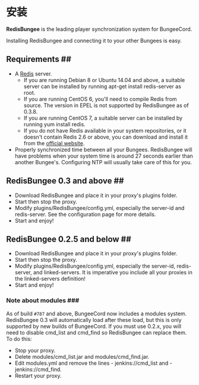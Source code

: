 # 安装

**RedisBungee** is the leading player synchronization system for BungeeCord.

Installing RedisBungee and connecting it to your other Bungees is easy.

## Requirements \#\#

* A [Redis](http://redis.io/) server.
  * If you are running Debian 8 or Ubuntu 14.04 and above, a suitable server can be installed by running apt-get install redis-server as root.
  * If you are running CentOS 6, you'll need to compile Redis from source. The version in EPEL is not supported by RedisBungee as of 0.3.8.
  * If you are running CentOS 7, a suitable server can be installed by running yum install redis.
  * If you do not have Redis available in your system repositories, or it doesn't contain Redis 2.6 or above, you can download and install it from the [official website](http://redis.io/download).
* Properly synchronized time between all your Bungees. RedisBungee will have problems when your system time is around 27 seconds earlier than another Bungee's. Configuring NTP will usually take care of this for you.

## RedisBungee 0.3 and above \#\#

* Download RedisBungee and place it in your proxy's plugins folder.
* Start then stop the proxy.
* Modify plugins/RedisBungee/config.yml, especially the server-id and redis-server. See the configuration page for more details.
* Start and enjoy!

## RedisBungee 0.2.5 and below \#\#

* Download RedisBungee and place it in your proxy's plugins folder.
* Start then stop the proxy.
* Modify plugins/RedisBungee/config.yml, especially the server-id, redis-server, and linked-servers. It is imperative you include all your proxies in the linked-servers definition!
* Start and enjoy!

### Note about modules \#\#\#

As of build `#787` and above, BungeeCord now includes a modules system. RedisBungee 0.3 will automatically load after these load, but this is only supported by new builds of BungeeCord. If you must use 0.2.x, you will need to disable cmd\_list and cmd\_find so RedisBungee can replace them. To do this:

* Stop your proxy.
* Delete modules/cmd\_list.jar and modules/cmd\_find.jar.
* Edit modules.yml and remove the lines - jenkins://cmd\_list and - jenkins://cmd\_find.
* Restart your proxy.


